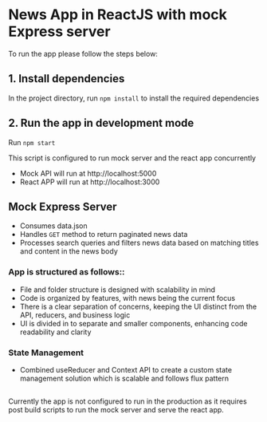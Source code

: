 # News App in ReactJS with mock Express server

To run the app please follow the steps below:

## 1. Install dependencies

In the project directory, run `npm install` to install the required dependencies

## 2. Run the app in development mode

Run `npm start`

This script is configured to run mock server and the react app concurrently

- Mock API will run at http://localhost:5000
- React APP will run at http://localhost:3000

## Mock Express Server

- Consumes data.json
- Handles `GET` method to return paginated news data
- Processes search queries and filters news data based on matching titles and content in the news body

### App is structured as follows::

- File and folder structure is designed with scalability in mind
- Code is organized by features, with news being the current focus
- There is a clear separation of concerns, keeping the UI distinct from the API, reducers, and business logic
- UI is divided in to separate and smaller components, enhancing code readability and clarity

### State Management

- Combined useReducer and Context API to create a custom state management solution which is scalable and follows flux pattern

##

Currently the app is not configured to run in the production as it requires post build scripts to run the mock server and serve the react app.
